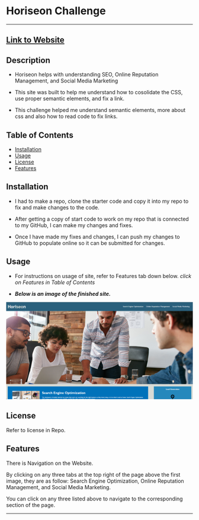 
# Horiseon Challenge

---

## [Link to Website](https://kev-castro.github.io/horiseon_challenge/#search-engine-optimization)

## Description

- Horiseon helps with understanding SEO, Online Reputation Management, and Social Media Marketing 

- This site was built to help me understand how to cosolidate the CSS, use proper semantic elements, and fix a link.

- This challenge helped me understand semantic elements, more about css and also how to read code to fix links. 

## Table of Contents

- [Installation](#installation)
- [Usage](#usage)
- [License](#license)
- [Features](#features)

## Installation

- I had to make a repo, clone the starter code and copy it into my repo to fix and make changes to the code. 

- After getting a copy of start code to work on my repo that is connected to my GitHub, I can make my changes and fixes.

- Once I have made my fixes and changes, I can push my changes to GitHub to populate online so it can be submitted for changes. 

## Usage

- For instructions on usage of site, refer to Features tab down below. *click on Features in Table of Contents*

- ***Below is an image of the finished site.***

![Alt text](<assets/images/Screenshot 2023-08-31 153129.png>)

## License

Refer to license in Repo.

## Features

There is Navigation on the Website.

By clicking on any three tabs at the top right of the page above the first image, they are as follow: Search Engine Optimization, Online Reputation Management, and Social Media Marketing. 

You can click on any three listed above to navigate to the corresponding section of the page. 

---